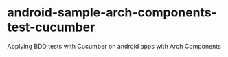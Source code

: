 # android-sample-arch-components-test-cucumber
Applying BDD tests with Cucumber on android apps with Arch Components
